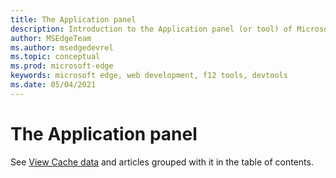 ```yaml
---
title: The Application panel
description: Introduction to the Application panel (or tool) of Microsoft Edge DevTools.
author: MSEdgeTeam
ms.author: msedgedevrel
ms.topic: conceptual
ms.prod: microsoft-edge
keywords: microsoft edge, web development, f12 tools, devtools
ms.date: 05/04/2021
---
```

# The Application panel

See [View Cache data](cache.md) and articles grouped with it in the table of contents.
